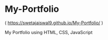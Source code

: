 # My-Portfolio

( https://swetajaiswal9.github.io/My-Portfolio/ )

My Portfolio using HTML, CSS, JavaScript

